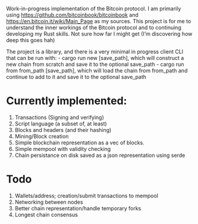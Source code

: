 Work-in-progress implementation of the Bitcoin protocol. 
I am primarily using https://github.com/bitcoinbook/bitcoinbook and https://en.bitcoin.it/wiki/Main_Page as my sources. 
This project is for me to understand the inner workings of the Bitcoin protocol and to continuing developing my Rust skills.
Not sure how far I might get (I'm discovering how deep this goes hah)

The project is a library, and there is a very minimal in progress client CLI that can be run with:
    - cargo run new [save_path], which will construct a new chain from scratch and save it to the optional save_path
    - cargo run from from_path [save_path], which will load the chain from from_path and continue to add to it and save it to the optional save_path

# Currently implemented:
1. Transactions (Signing and verifying)
2. Script language (a subset of, at least)
3. Blocks and headers (and their hashing)
4. Mining/Block creation
5. Simple blockchain representation as a vec of blocks.
6. Simple mempool with validity checking
7. Chain persistance on disk saved as a json representation using serde

# Todo
1. Wallets/address; creation/submit transactions to mempool
2. Networking between nodes
3. Better chain representation/handle temporary forks
4. Longest chain consensus
